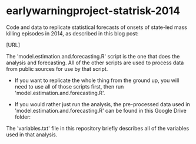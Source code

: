 earlywarningproject-statrisk-2014
=================================

Code and data to replicate statistical forecasts of onsets of state-led mass killing episodes in 2014, as described in this blog post:

[URL]

The 'model.estimation.and.forecasting.R' script is the one that does the analysis and forecasting. All of the other scripts are used to process data from public sources for use by that script.

* If you want to replicate the whole thing from the ground up, you will need to use all of those scripts first, then run 'model.estimation.and.forecasting.R'.

* If you would rather just run the analysis, the pre-processed data used in 'model.estimation.and.forecasting.R' can be found in this Google Drive folder:



The 'variables.txt' file in this repository briefly describes all of the variables used in that analysis.
